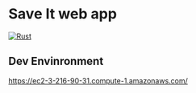 # Save It web app

[![Rust](https://github.com/astanzani/save-it/actions/workflows/rust.yml/badge.svg?branch=main)](https://github.com/astanzani/save-it/actions/workflows/rust.yml)

## Dev Envinronment
https://ec2-3-216-90-31.compute-1.amazonaws.com/
